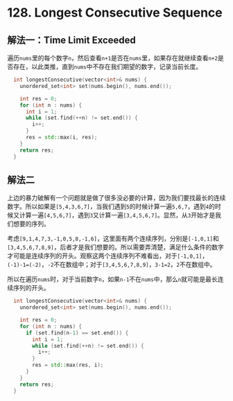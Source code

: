# 128. Longest Consecutive Sequence
## 解法一：Time Limit Exceeded
遍历`nums`里的每个数字`n`，然后查看`n+1`是否在`nums`里，如果存在就继续查看`n+2`是否存在，以此类推，直到`nums`中不存在我们期望的数字，记录当前长度。
```cpp
  int longestConsecutive(vector<int>& nums) {
    unordered_set<int> set(nums.begin(), nums.end());

    int res = 0;
    for (int n : nums) {
      int i = 1;
      while (set.find(++n) != set.end()) {
        i++;
      }
      res = std::max(i, res);
    }
    return res;
  }
```

## 解法二
上边的暴力破解有一个问题就是做了很多没必要的计算，因为我们要找最长的连续数字。所以如果是`[5,4,3,6,7]`，当我们遇到`5`的时候计算一遍`5,6,7`，遇到`4`的时候又计算一遍`[4,5,6,7]`，遇到`3`又计算一遍`[3,4,5,6,7]`。显然，从`3`开始才是我们想要的序列。

考虑`[9,1,4,7,3,-1,0,5,8,-1,6]`，这里面有两个连续序列，分别是`[-1,0,1]`和`[3,4,5,6,7,8,9]`，后者才是我们想要的。所以需要弄清楚，满足什么条件的数字才可能是连续序列的开头。观察这两个连续序列不难看出，对于`[-1,0,1]`，`(-1)-1=(-2)`，`-2`不在数组中；对于`[3,4,5,6,7,8,9]`，`3-1=2`，`2`不在数组中。

所以在遍历`nums`时，对于当前数字`n`，如果`n-1`不在`nums`中，那么`n`就可能是最长连续序列的开头。

```cpp
  int longestConsecutive(vector<int>& nums) {
    unordered_set<int> set(nums.begin(), nums.end());

    int res = 0;
    for (int n : nums) {
      if (set.find(n-1) == set.end()) {
        int i = 1;
        while (set.find(++n) != set.end()) {
          i++;
        }
        res = std::max(res, i);
      }
    }
    return res;
  }
```